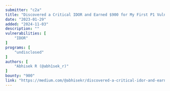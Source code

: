 ```yaml
---
submitter: "c2a"
title: "Discovered a Critical IDOR and Earned $900 for My First P1 Vulnerability!"
date: "2023-01-29"
added: "2024-11-03"
description: ""
vulnerabilities: [
    "IDOR"
]
programs: [
    "undisclosed"
]
authors: [
    "Abhisek R (@abh1sek_r)"
]
bounty: "900"
link: "https://medium.com/@abhisekr/discovered-a-critical-idor-and-earned-900-for-my-first-p1-vulnerability-57c1e72f42c1"
---
```




